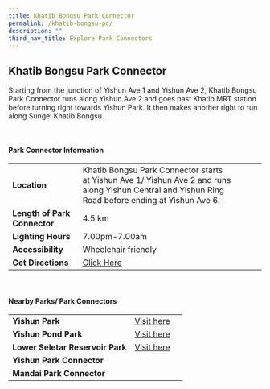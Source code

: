 ```yaml
---
title: Khatib Bongsu Park Connector
permalink: /khatib-bongsu-pc/
description: ""
third_nav_title: Explore Park Connectors
---
```

## Khatib Bongsu Park Connector

Starting from the junction of Yishun Ave 1 and Yishun Ave 2, Khatib Bongsu Park Connector runs along Yishun Ave 2 and goes past Khatib MRT station before turning right towards Yishun Park. It then makes another right to run along Sungei Khatib Bongsu.


<br>

#### Park Connector Information

|  |  |  |
| -------- | -------- | -------- |
| **Location** | Khatib Bongsu Park Connector starts at&nbsp;Yishun Ave 1/ Yishun Ave 2&nbsp;and runs along&nbsp;Yishun Central and Yishun Ring Road&nbsp;before ending at&nbsp;Yishun Ave 6. |  |
| **Length of Park Connector** | 4.5 km  |  |
| **Lighting Hours** | 7.00pm-7.00am | |
| **Accessibility** | Wheelchair friendly | |
| **Get Directions** |  [Click Here](https://www.onemap.gov.sg/main/v2/?lat=1.451413505476151&amp;lng=103.78081130114434) | |

<br>


#### Nearby Parks/ Park Connectors

|   |  |  |
| -------- | -------- | -------- |
| **Yishun Park** | [Visit here](https://www.nparks.gov.sg/gardens-parks-and-nature/parks-and-nature-reserves/yishun-park) | |
| **Yishun Pond Park** | [Visit here](https://www.nparks.gov.sg/gardens-parks-and-nature/parks-and-nature-reserves/yishun-pond-park) | |
| **Lower Seletar Reservoir Park** | [Visit here](https://www.nparks.gov.sg/gardens-parks-and-nature/parks-and-nature-reserves/lower-seletar-reservoir-park) | |
| **Yishun Park Connector** | | |
| **Mandai Park Connector** | | |